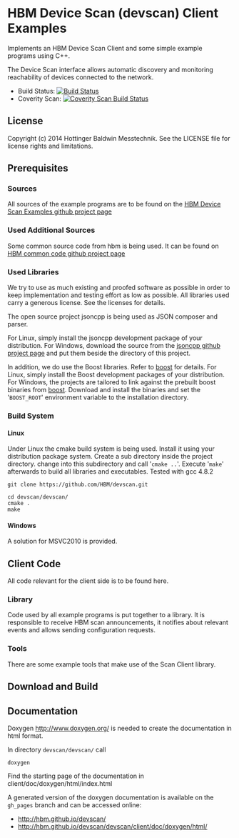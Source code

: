 # HBM Device Scan (devscan) Client Examples
Implements an HBM Device Scan Client and some simple example programs using C++.

The Device Scan interface allows automatic discovery and monitoring reachability of devices connected to the network.

* Build Status: [![Build Status](https://travis-ci.org/HBM/devscan.svg?branch=master)](https://travis-ci.org/HBM/devscan)
* Coverity Scan: <a href="https://scan.coverity.com/projects/3991">
  <img alt="Coverity Scan Build Status"
       src="https://scan.coverity.com/projects/3991/badge.svg"/>
</a>

## License
Copyright (c) 2014 Hottinger Baldwin Messtechnik. See the LICENSE file for license rights and limitations.


## Prerequisites

### Sources 
All sources of the example programs are to be found on the [HBM Device Scan Examples github project page](https://github.com/HBM/devscan "")

### Used Additional Sources
Some common source code from hbm is being used. It can be found on [HBM common code github project page](https://github.com/HBM "")

### Used Libraries
We try to use as much existing and proofed software as possible in order to keep implementation and testing effort as low as possible. All libraries used carry a generous license. See the licenses for details.

The open source project jsoncpp is being used as JSON composer and parser.

For Linux, simply install the jsoncpp development package of your distribution. For Windows, download the source from the [jsoncpp github project page](https://github.com/open-source-parsers/jsoncpp "") and put them beside the directory of this project.

In addition, we do use the Boost libraries. Refer to [boost](http://www.boost.org/ "") for details.
For Linux, simply install the Boost development packages of your distribution. For Windows, the projects are tailored to link against the prebuilt boost binaries from [boost](http://www.boost.org/ "").
Download and install the binaries and set the '`BOOST_ROOT`' environment variable to the installation directory.


### Build System
#### Linux
Under Linux the cmake build system is being used. Install it using your distribution package system. Create a sub directory inside the project directory. change into this subdirectory and call '`cmake ..`'. Execute '`make`' afterwards to build all libraries and executables.
Tested with gcc 4.8.2

```
git clone https://github.com/HBM/devscan.git

cd devscan/devscan/
cmake .
make
```

#### Windows
A solution for MSVC2010 is provided.


## Client Code
All code relevant for the client side is to be found here.
### Library
Code used by all example programs is put together to a library. It is responsible to receive HBM scan announcements, it notifies about relevant events and allows sending configuration requests.

### Tools
There are some example tools that make use of the Scan Client library.
## Download and Build


## Documentation

Doxygen http://www.doxygen.org/ is needed to create the documentation in html format.

In directory `devscan/devscan/` call
```
doxygen
```
Find the starting page of the documentation in client/doc/doxygen/html/index.html 

A generated version of the doxygen documentation is available on the `gh_pages` branch and can be accessed online:
* http://hbm.github.io/devscan/
* http://hbm.github.io/devscan/devscan/client/doc/doxygen/html/
